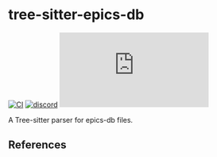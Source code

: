 # tree-sitter-epics-db

[![CI][ci]](https://github.com/minijackson/tree-sitter-epics-db/actions/workflows/ci.yml)
[![discord][discord]](https://discord.gg/w7nTvsVJhm)
[![matrix][matrix]](https://matrix.to/#/#tree-sitter-chat:matrix.org)
<!-- NOTE: uncomment these if you're publishing packages: -->
<!-- [![npm][npm]](https://www.npmjs.com/package/tree-sitter-epics-db) -->
<!-- [![crates][crates]](https://crates.io/crates/tree-sitter-epics-db) -->
<!-- [![pypi][pypi]](https://pypi.org/project/tree-sitter-epics-db/) -->

A Tree-sitter parser for epics-db files.

## References

<!-- NOTE: add the grammar's references here -->

[ci]: https://img.shields.io/github/actions/workflow/status/minijackson/tree-sitter-epics-db/ci.yml?logo=github&label=CI
[discord]: https://img.shields.io/discord/1063097320771698699?logo=discord&label=discord
[matrix]: https://img.shields.io/matrix/tree-sitter-chat%3Amatrix.org?logo=matrix&label=matrix
[npm]: https://img.shields.io/npm/v/tree-sitter-epics-db?logo=npm
[crates]: https://img.shields.io/crates/v/tree-sitter-epics-db?logo=rust
[pypi]: https://img.shields.io/pypi/v/tree-sitter-epics-db?logo=pypi&logoColor=ffd242
